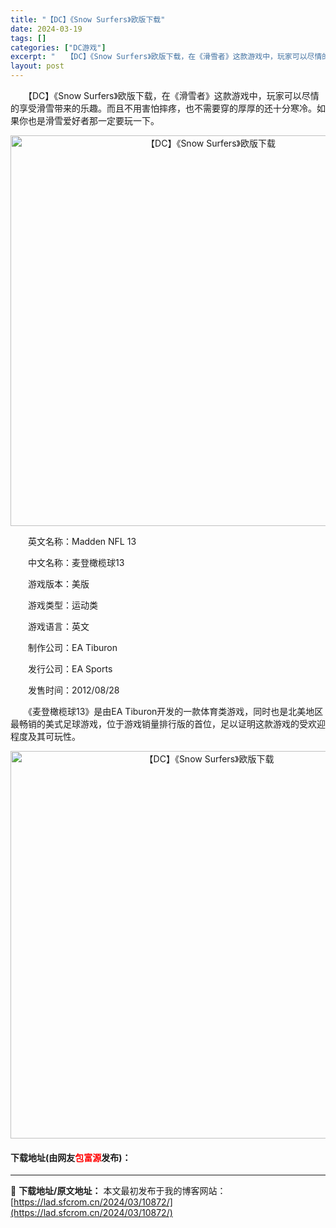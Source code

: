 ```yaml
---
title: "【DC】《Snow Surfers》欧版下载"
date: 2024-03-19
tags: []
categories: ["DC游戏"]
excerpt: "　　【DC】《Snow Surfers》欧版下载，在《滑雪者》这款游戏中，玩家可以尽情的享受滑雪带来的乐趣。而且不用害怕摔疼，也不需要穿的厚厚的还十分寒冷。如果你也是滑雪爱好者那一定要玩一下。 　　英文名称：Madden NFL 13 　　中文名称：麦登橄榄球13 　　游戏版本：美版 　　游戏类型：&hellip;"
layout: post
---
```


 <p>　　【DC】《Snow Surfers》欧版下载，在《滑雪者》这款游戏中，玩家可以尽情的享受滑雪带来的乐趣。而且不用害怕摔疼，也不需要穿的厚厚的还十分寒冷。如果你也是滑雪爱好者那一定要玩一下。</p> <p align="center"><img align="" border="0" src="https://lad.sfcrom.cn/wp-content/uploads/2024/03/20240319_65f9b62df2c27.png" width="625" alt="【DC】《Snow Surfers》欧版下载" /></p> <p>　　英文名称：Madden NFL 13</p> <p>　　中文名称：麦登橄榄球13</p> <p>　　游戏版本：美版</p> <p>　　游戏类型：运动类</p> <p>　　游戏语言：英文</p> <p>　　制作公司：EA Tiburon</p> <p>　　发行公司：EA Sports</p> <p>　　发售时间：2012/08/28</p> <p>　　《麦登橄榄球13》是由EA Tiburon开发的一款体育类游戏，同时也是北美地区最畅销的美式足球游戏，位于游戏销量排行版的首位，足以证明这款游戏的受欢迎程度及其可玩性。</p> <p align="center"><img align="" border="0" src="https://lad.sfcrom.cn/wp-content/uploads/2024/03/20240319_65f9b62ea7ace.png" width="620" alt="【DC】《Snow Surfers》欧版下载" /></p> <p><h4>下载地址(由网友<font color="red">包富源</font>发布)：</h4></p> 

---
📖 **下载地址/原文地址：** 本文最初发布于我的博客网站：[https://lad.sfcrom.cn/2024/03/10872/](https://lad.sfcrom.cn/2024/03/10872/)
